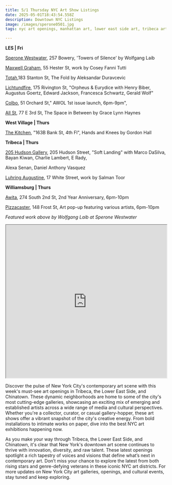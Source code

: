 ```yaml
---
title: 5/1 Thursday NYC Art Show Listings
date: 2025-05-01T18:43:54.558Z
description: Downtown NYC Listings
image: /images/sperone0501.jpg
tags: nyc art openings, manhattan art, lower east side art, tribeca art

---
```

**L﻿ES | Fri**

[Sperone Westwater](https://www.speronewestwater.com/exhibitions/wolfgang-laib12), 257 Bowery, 'Towers of Silence' by Wolfgang Laib

[Maxwell Graham](https://maxwellgraham.biz/), 55 Hester St, work by Cosey Fanni Tutti


[Totah](https://www.davidtotah.com/),183 Stanton St, The Fold by Aleksandar Duravcevic


[Lichtundfire](https://www.lichtundfire.com/), 175 Rivington St, "Orpheus & Eurydice with Henry Biber, Augustus Goertz, Edward Jackson, Francesca Schwartz, Gerald Wolf"


[Colbo](https://www.instagram.com/colbo.nyc), 51 Orchard St," AWOL 1st issue launch, 6pm-9pm",


[All St](https://allstnyc.com/), 77 E 3rd St, The Space in Between by Grace Lynn Haynes

**W﻿est Village | Thurs**

[The Kitchen](https://thekitchen.org/visit/), "163B Bank St, 4th Fl", Hands and Knees by Gordon Hall

**Tribeca | Thurs**

[205 Hudson Gallery](https://www.205hudsongallery.org/), 205 Hudson Street, "Soft Landing" with Marco DaSilva, Bayan Kiwan, Charlie Lambert, E Rady, 

Alexa Senan, Daniel Anthony Vasquez

[Luhring Augustine](https://www.luhringaugustine.com/exhibitions), 17 White Street, work by Salman Toor

**W﻿illiamsburg | Thurs**

[A﻿wita](https://www.instagram.com/awitanewyork), 274 South 2nd St, 2nd Year Anniversary, 6pm-10pm

[P﻿izzacaster](https://lu.ma/n1iag82x?utm_source=ep-aUCGoHOstr), 148 Frost St, Art pop-up featuring various artists, 6pm-10pm

*F﻿eatured work above by Wolfgang Laib at Sperone Westwater*

<iframe src="https://www.google.com/maps/d/u/1/embed?mid=1q5N3nl_RDKk_ujxs97_3pEh3cZ4yUCE&ehbc=2E312F" width="100%" height="480"></iframe>

Discover the pulse of New York City's contemporary art scene with this week's must-see art openings in Tribeca, the Lower East Side, and Chinatown. These dynamic neighborhoods are home to some of the city's most cutting-edge galleries, showcasing an exciting mix of emerging and established artists across a wide range of media and cultural perspectives. Whether you're a collector, curator, or casual gallery-hopper, these art shows offer a vibrant snapshot of the city's creative energy. From bold installations to intimate works on paper, dive into the best NYC art exhibitions happening now.

As you make your way through Tribeca, the Lower East Side, and Chinatown, it's clear that New York's downtown art scene continues to thrive with innovation, diversity, and raw talent. These latest openings spotlight a rich tapestry of voices and visions that define what’s next in contemporary art. Don’t miss your chance to explore the latest from both rising stars and genre-defying veterans in these iconic NYC art districts. For more updates on New York City art galleries, openings, and cultural events, stay tuned and keep exploring.